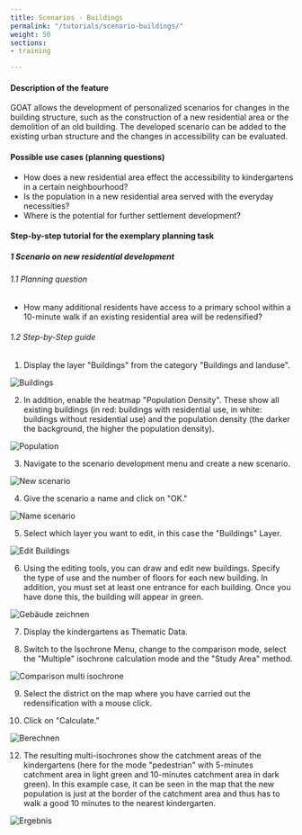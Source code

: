 ```yaml
---
title: Scenarios - Buildings
permalink: "/tutorials/scenario-buildings/"
weight: 50
sections:
- training

---
```

#### Description of the feature

GOAT allows the development of personalized scenarios for changes in the building structure, such as the construction of a new residential area or the demolition of an old building. The developed scenario can be added to the existing urban structure and the changes in accessibility can be evaluated.

#### Possible use cases (planning questions)

* How does a new residential area effect the accessibility to kindergartens in a certain neighbourhood?
* Is the population in a new residential area served with the everyday necessities?
* Where is the potential for further settlement development?

#### Step-by-step tutorial for the exemplary planning task

##### 1 Scenario on new residential development

###### 1.1 Planning question

* How many additional residents have access to a primary school within a 10-minute walk if an existing residential area will be redensified?

###### 1.2 Step-by-Step guide

1. Display the layer "Buildings" from the category "Buildings and landuse".

<img src="/images/tutorials/Scenario_buildings/buildings_en.webp" alt="Buildings"/>

2. In addition, enable the heatmap "Population Density". These show all existing buildings (in red: buildings with residential use, in white: buildings without residential use) and the population density (the darker the background, the higher the population density).

<img src="/images/tutorials/Scenario_buildings/population_en.webp" alt="Population"/>

3. Navigate to the scenario development menu and create a new scenario.

<img src="/images/tutorials/Scenario_buildings/create_scenario_en.webp" alt="New scenario" style="max-height:250px;"/>

4. Give the scenario a name and click on "OK."

<img src="/images/tutorials/Scenario_buildings/name_scenario_en.webp" alt="Name scenario" style="max-height:150px;"/>

5. Select which layer you want to edit, in this case the "Buildings" Layer.

<img src="/images/tutorials/Scenario_buildings/scenario_buildings_en.webp" alt="Edit Buildings" style="max-height:250px;"/>

6. Using the editing tools, you can draw and edit new buildings. Specify the type of use and the number of floors for each new building. In addition, you must set at least one entrance for each building. Once you have done this, the building will appear in green.

<img src="/images/tutorials/Scenario_buildings/draw_en.webp" alt="Gebäude zeichnen" style="max-height:400px;"/>

7. Display the kindergartens as Thematic Data.
   
8. Switch to the Isochrone Menu, change to the comparison mode, select the "Multiple" isochrone calculation mode and the "Study Area" method.

<img src="/images/tutorials/Scenario_buildings/multiisochrones_en.webp" alt="Comparison multi isochrone" style="max-height:400px;"/>

9. Select the district on the map where you have carried out the redensification with a mouse click.
    
10. Click on "Calculate."

<img src="/images/tutorials/Scenario_buildings/calculate_en.webp" alt="Berechnen" style="max-height:310px;"/>

12. The resulting multi-isochrones show the catchment areas of the kindergartens (here for the mode "pedestrian" with 5-minutes catchment area in light green and 10-minutes catchment area in dark green). In this example case, it can be seen in the map that the new population is just at the border of the catchment area and thus has to walk a good 10 minutes to the nearest kindergarten.

<img src="/images/tutorials/Scenario_buildings/result_en.webp" alt="Ergebnis" style="max-height:400px;"/>
